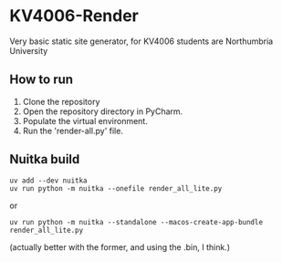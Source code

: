 # KV4006-Render
 Very basic static site generator, for KV4006 students are Northumbria University

## How to run

1. Clone the repository
2. Open the repository directory in PyCharm.
3. Populate the virtual environment.
4. Run the 'render-all.py' file.


## Nuitka build

```
uv add --dev nuitka
uv run python -m nuitka --onefile render_all_lite.py
```

or

```
uv run python -m nuitka --standalone --macos-create-app-bundle render_all_lite.py
```

(actually better with the former, and using the .bin, I think.)

